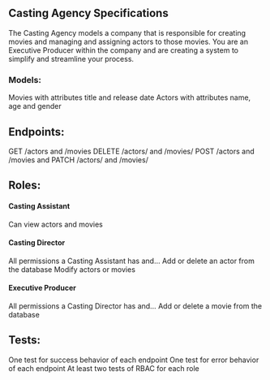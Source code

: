 ## Casting Agency Specifications
The Casting Agency models a company that is responsible for creating movies and managing and assigning actors to those movies. You are an Executive Producer within the company and are creating a system to simplify and streamline your process.

### Models:

Movies with attributes title and release date
Actors with attributes name, age and gender

## Endpoints:
GET /actors and /movies
DELETE /actors/ and /movies/
POST /actors and /movies and
PATCH /actors/ and /movies/

## Roles:
#### Casting Assistant
Can view actors and movies
#### Casting Director
All permissions a Casting Assistant has and…
Add or delete an actor from the database
Modify actors or movies
#### Executive Producer
All permissions a Casting Director has and…
Add or delete a movie from the database

## Tests:
One test for success behavior of each endpoint
One test for error behavior of each endpoint
At least two tests of RBAC for each role
